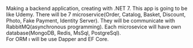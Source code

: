 Making a backend application, creating with .NET 7. This app is going to be like Udemy.
There will be 7 microservice(Order, Catalog, Basket, Discount, Photo, Fake Payment, Identity Server).
They will be communicate with RabbitMQ(asynchronous programming).
Each microsevice will have own database(MongoDB, Redis, MsSql, PostgreSql).   
For ORM ı will  be use Dapper and EF Core.
 
